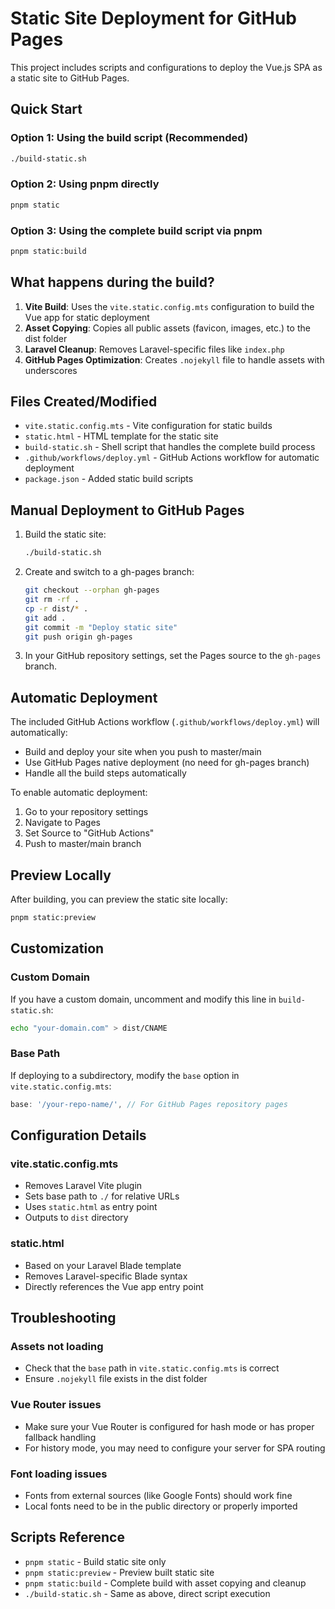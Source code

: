 # Static Site Deployment for GitHub Pages

This project includes scripts and configurations to deploy the Vue.js SPA as a static site to GitHub Pages.

## Quick Start

### Option 1: Using the build script (Recommended)

```bash
./build-static.sh
```

### Option 2: Using pnpm directly

```bash
pnpm static
```

### Option 3: Using the complete build script via pnpm

```bash
pnpm static:build
```

## What happens during the build?

1. **Vite Build**: Uses the `vite.static.config.mts` configuration to build the Vue app for static deployment
2. **Asset Copying**: Copies all public assets (favicon, images, etc.) to the dist folder
3. **Laravel Cleanup**: Removes Laravel-specific files like `index.php`
4. **GitHub Pages Optimization**: Creates `.nojekyll` file to handle assets with underscores

## Files Created/Modified

- `vite.static.config.mts` - Vite configuration for static builds
- `static.html` - HTML template for the static site
- `build-static.sh` - Shell script that handles the complete build process
- `.github/workflows/deploy.yml` - GitHub Actions workflow for automatic deployment
- `package.json` - Added static build scripts

## Manual Deployment to GitHub Pages

1. Build the static site:

    ```bash
    ./build-static.sh
    ```

2. Create and switch to a gh-pages branch:

    ```bash
    git checkout --orphan gh-pages
    git rm -rf .
    cp -r dist/* .
    git add .
    git commit -m "Deploy static site"
    git push origin gh-pages
    ```

3. In your GitHub repository settings, set the Pages source to the `gh-pages` branch.

## Automatic Deployment

The included GitHub Actions workflow (`.github/workflows/deploy.yml`) will automatically:

- Build and deploy your site when you push to master/main
- Use GitHub Pages native deployment (no need for gh-pages branch)
- Handle all the build steps automatically

To enable automatic deployment:

1. Go to your repository settings
2. Navigate to Pages
3. Set Source to "GitHub Actions"
4. Push to master/main branch

## Preview Locally

After building, you can preview the static site locally:

```bash
pnpm static:preview
```

## Customization

### Custom Domain

If you have a custom domain, uncomment and modify this line in `build-static.sh`:

```bash
echo "your-domain.com" > dist/CNAME
```

### Base Path

If deploying to a subdirectory, modify the `base` option in `vite.static.config.mts`:

```js
base: '/your-repo-name/', // For GitHub Pages repository pages
```

## Configuration Details

### vite.static.config.mts

- Removes Laravel Vite plugin
- Sets base path to `./` for relative URLs
- Uses `static.html` as entry point
- Outputs to `dist` directory

### static.html

- Based on your Laravel Blade template
- Removes Laravel-specific Blade syntax
- Directly references the Vue app entry point

## Troubleshooting

### Assets not loading

- Check that the `base` path in `vite.static.config.mts` is correct
- Ensure `.nojekyll` file exists in the dist folder

### Vue Router issues

- Make sure your Vue Router is configured for hash mode or has proper fallback handling
- For history mode, you may need to configure your server for SPA routing

### Font loading issues

- Fonts from external sources (like Google Fonts) should work fine
- Local fonts need to be in the public directory or properly imported

## Scripts Reference

- `pnpm static` - Build static site only
- `pnpm static:preview` - Preview built static site
- `pnpm static:build` - Complete build with asset copying and cleanup
- `./build-static.sh` - Same as above, direct script execution
